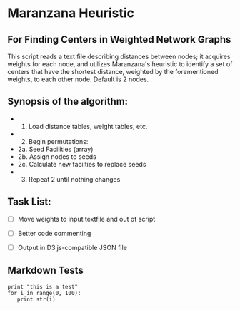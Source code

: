 Maranzana Heuristic
==================

For Finding Centers in Weighted Network Graphs
----------------------------------------------

This script reads a text file describing distances between nodes; it acquires weights for each node, and utilizes Maranzana's heuristic to identify a set of centers that have the shortest distance, weighted by the forementioned weights, to each other node.  Default is 2 nodes. 

Synopsis of the algorithm:
--------------------------

- 1. Load distance tables, weight tables, etc.
- 2. Begin permutations: 
- 2a. Seed Facilities (array)
- 2b. Assign nodes to seeds
- 2c. Calculate new facilties to replace seeds
- 3. Repeat 2 until nothing changes

Task List:
----------

- [ ] Move weights to input textfile and out of script
- [ ] Better code commenting
- [ ] Output in D3.js-compatible JSON file


Markdown Tests
--------------

```
print "this is a test"
for i in range(0, 100):
   print str(i)
```
